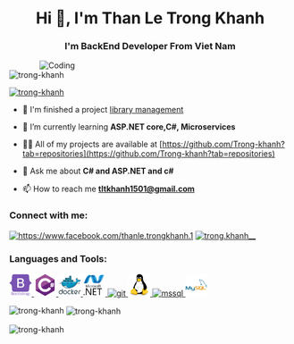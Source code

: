 <h1 align="center">Hi 👋, I'm Than Le Trong Khanh</h1>
<h3 align="center">I'm BackEnd Developer From Viet Nam</h3>

<img align="right" alt="Coding" width="450" src="https://i.giphy.com/media/qgQUggAC3Pfv687qPC/giphy.webp">

<p align="left"> <img src="https://komarev.com/ghpvc/?username=trong-khanh&label=Profile%20views&color=0e75b6&style=flat" alt="trong-khanh" /> </p>

<p align="left"> <a href="https://github.com/ryo-ma/github-profile-trophy"><img src="https://github-profile-trophy.vercel.app/?username=trong-khanh" alt="trong-khanh" /></a> </p>

- 🔭 I'm finished a project [library management](https://github.com/Trong-khanh/library-management)

- 🌱 I’m currently learning **ASP.NET core,C#, Microservices**

- 👨‍💻 All of my projects are available at [https://github.com/Trong-khanh?tab=repositories](https://github.com/Trong-khanh?tab=repositories)

- 💬 Ask me about **C# and ASP.NET and c#**

- 📫 How to reach me **tltkhanh1501@gmail.com**

<h3 align="left">Connect with me:</h3>
<p align="left">
<a href="https://fb.com/https://www.facebook.com/thanle.trongkhanh.1" target="blank"><img align="center" src="https://raw.githubusercontent.com/rahuldkjain/github-profile-readme-generator/master/src/images/icons/Social/facebook.svg" alt="https://www.facebook.com/thanle.trongkhanh.1" height="30" width="40" /></a>
<a href="https://instagram.com/trong.khanh__" target="blank"><img align="center" src="https://raw.githubusercontent.com/rahuldkjain/github-profile-readme-generator/master/src/images/icons/Social/instagram.svg" alt="trong.khanh__" height="30" width="40" /></a>
</p>

<h3 align="left">Languages and Tools:</h3>
<p align="left"> <a href="https://getbootstrap.com" target="_blank" rel="noreferrer"> <img src="https://raw.githubusercontent.com/devicons/devicon/master/icons/bootstrap/bootstrap-plain-wordmark.svg" alt="bootstrap" width="40" height="40"/> </a> <a href="https://www.w3schools.com/cs/" target="_blank" rel="noreferrer"> <img src="https://raw.githubusercontent.com/devicons/devicon/master/icons/csharp/csharp-original.svg" alt="csharp" width="40" height="40"/> </a> <a href="https://www.docker.com/" target="_blank" rel="noreferrer"> <img src="https://raw.githubusercontent.com/devicons/devicon/master/icons/docker/docker-original-wordmark.svg" alt="docker" width="40" height="40"/> </a> <a href="https://dotnet.microsoft.com/" target="_blank" rel="noreferrer"> <img src="https://raw.githubusercontent.com/devicons/devicon/master/icons/dot-net/dot-net-original-wordmark.svg" alt="dotnet" width="40" height="40"/> </a> <a href="https://git-scm.com/" target="_blank" rel="noreferrer"> <img src="https://www.vectorlogo.zone/logos/git-scm/git-scm-icon.svg" alt="git" width="40" height="40"/> </a> <a href="https://www.linux.org/" target="_blank" rel="noreferrer"> <img src="https://raw.githubusercontent.com/devicons/devicon/master/icons/linux/linux-original.svg" alt="linux" width="40" height="40"/> </a> <a href="https://www.microsoft.com/en-us/sql-server" target="_blank" rel="noreferrer"> <img src="https://www.svgrepo.com/show/303229/microsoft-sql-server-logo.svg" alt="mssql" width="40" height="40"/> </a> <a href="https://www.mysql.com/" target="_blank" rel="noreferrer"> <img src="https://raw.githubusercontent.com/devicons/devicon/master/icons/mysql/mysql-original-wordmark.svg" alt="mysql" width="40" height="40"/> </a> </p>

<p><img align="left" src="https://github-readme-stats.vercel.app/api/top-langs?username=trong-khanh&show_icons=true&locale=en&layout=compact" alt="trong-khanh" /></p>

<p>&nbsp;<img align="center" src="https://github-readme-stats.vercel.app/api?username=trong-khanh&show_icons=true&locale=en" alt="trong-khanh" /></p>

<p><img align="center" src="https://github-readme-streak-stats.herokuapp.com/?user=trong-khanh&" alt="trong-khanh" /></p>




